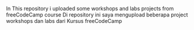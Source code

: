 In This repository i uploaded some workshops and labs projects from freeCodeCamp course
Di repository ini saya mengupload beberapa project workshops dan labs dari Kursus freeCodeCamp
